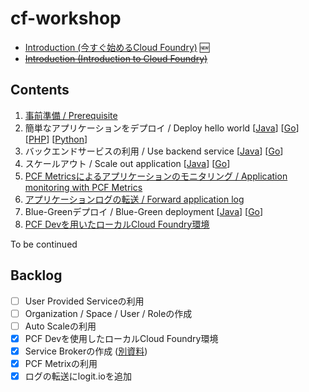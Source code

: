 # cf-workshop

* [Introduction (今すぐ始めるCloud Foundry)](http://www.slideshare.net/makingx/cloud-foundry-hackt-hacktk) 🆕
* <s>[Introduction (Introduction to Cloud Foundry)](http://www.slideshare.net/makingx/introduction-to-cloud-foundry-jjug)</s>


## Contents

1. [事前準備 / Prerequisite](prerequisite.md)
1. 簡単なアプリケーションをデプロイ / Deploy hello world [[Java](deploy-application_java.md)] [[Go](deploy-application_go.md)] [[PHP](deploy-application_php.md)] [[Python](deploy-application_python.md)]
1. バックエンドサービスの利用 / Use backend service [[Java](backend-service_java.md)] [[Go](backend-service_go.md)]
1. スケールアウト / Scale out application [[Java](scale-out_java.md)] [[Go](scale-out_go.md)]
1. [PCF Metricsによるアプリケーションのモニタリング / Application monitoring with PCF Metrics](pcf-metrics.md) 
1. [アプリケーションログの転送 / Forward application log](logging.md)
1. Blue-Greenデプロイ / Blue-Green deployment [[Java](blue-green-deployment_java.md)] [[Go](blue-green-deployment_go.md)]
1. [PCF Devを用いたローカルCloud Foundry環境](pcf-dev.md)

To be continued

## Backlog

- [ ] User Provided Serviceの利用
- [ ] Organization / Space / User / Roleの作成
- [ ] Auto Scaleの利用
- [x] PCF Devを使用したローカルCloud Foundry環境
- [x] Service Brokerの作成 ([別資料](https://github.com/Pivotal-Japan/service-broker-workshop))
- [x] PCF Metrixの利用
- [x] ログの転送にlogit.ioを追加
